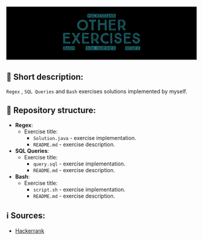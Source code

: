 ![alt text](https://github.com/matthew01lokiet/Github-repos-images/blob/main/MainRepos/other_exercise.png? "Header")
## 📖 Short description:
`Regex` , `SQL Queries` and `Bash` exercises solutions implemented by myself.
## 📁 Repository structure:
- **Regex**:
  - Exercise title:
    - `Solution.java` - exercise implementation.
    - `README.md` - exercise description.  
- **SQL Queries**:
  - Exercise title:
    - `query.sql` - exercise implementation.
    - `README.md` - exercise description.
- **Bash**:
  - Exercise title:
    - `script.sh` - exercise implementation.
    - `README.md` - exercise description. 
## ℹ️ Sources:
- <a target="_blank" href="https://www.hackerrank.com/">Hackerrank</a>
